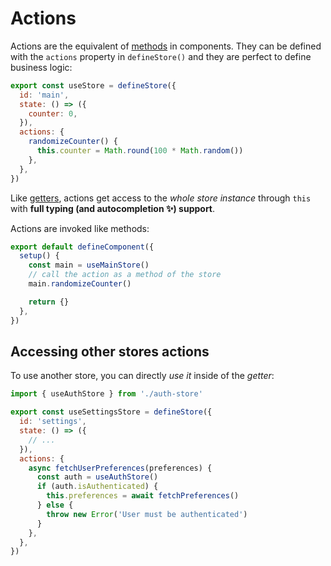 # Actions

Actions are the equivalent of [methods](https://v3.vuejs.org/guide/data-methods.html#methods) in components. They can be defined with the `actions` property in `defineStore()` and they are perfect to define business logic:

```js
export const useStore = defineStore({
  id: 'main',
  state: () => ({
    counter: 0,
  }),
  actions: {
    randomizeCounter() {
      this.counter = Math.round(100 * Math.random())
    },
  },
})
```

Like [getters](./getters.md), actions get access to the _whole store instance_ through `this` with **full typing (and autocompletion ✨) support**.

Actions are invoked like methods:

```ts
export default defineComponent({
  setup() {
    const main = useMainStore()
    // call the action as a method of the store
    main.randomizeCounter()

    return {}
  },
})
```

## Accessing other stores actions

To use another store, you can directly _use it_ inside of the _getter_:

```js
import { useAuthStore } from './auth-store'

export const useSettingsStore = defineStore({
  id: 'settings',
  state: () => ({
    // ...
  }),
  actions: {
    async fetchUserPreferences(preferences) {
      const auth = useAuthStore()
      if (auth.isAuthenticated) {
        this.preferences = await fetchPreferences()
      } else {
        throw new Error('User must be authenticated')
      }
    },
  },
})
```
